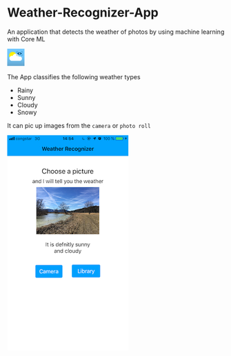# Weather-Recognizer-App

An application that detects the weather of photos by using machine learning with Core ML


![icon](https://github.com/xremix/Weather-Recognizer-App/raw/master/Weather%20Recognizer%20App/Weather%20Recognizer%20App/Assets.xcassets/AppIcon.appiconset/icon_20%402x.png)


The App classifies the following weather types

- Rainy
- Sunny
- Cloudy
- Snowy

It can pic up images from the `camera` or `photo roll`


![screenshot](sources/screenshot.jpeg)